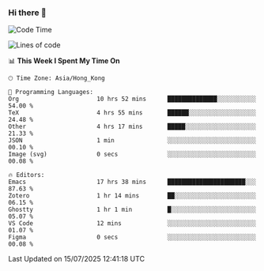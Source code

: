 ### Hi there 👋

<!--
**nicehiro/nicehiro** is a ✨ _special_ ✨ repository because its `README.md` (this file) appears on your GitHub profile.

Here are some ideas to get you started:

- 🔭 I’m currently working on ...
- 🌱 I’m currently learning ...
- 👯 I’m looking to collaborate on ...
- 🤔 I’m looking for help with ...
- 💬 Ask me about ...
- 📫 How to reach me: ...
- 😄 Pronouns: ...
- ⚡ Fun fact: ...
-->

<!--START_SECTION:waka-->
![Code Time](http://img.shields.io/badge/Code%20Time-807%20hrs%2017%20mins-blue)

![Lines of code](https://img.shields.io/badge/From%20Hello%20World%20I%27ve%20Written-1.7%20million%20lines%20of%20code-blue)

📊 **This Week I Spent My Time On** 

```text
🕑︎ Time Zone: Asia/Hong_Kong

💬 Programming Languages: 
Org                      10 hrs 52 mins      ██████████████░░░░░░░░░░░   54.00 % 
TeX                      4 hrs 55 mins       ██████░░░░░░░░░░░░░░░░░░░   24.48 % 
Other                    4 hrs 17 mins       █████░░░░░░░░░░░░░░░░░░░░   21.33 % 
JSON                     1 min               ░░░░░░░░░░░░░░░░░░░░░░░░░   00.10 % 
Image (svg)              0 secs              ░░░░░░░░░░░░░░░░░░░░░░░░░   00.08 % 

🔥 Editors: 
Emacs                    17 hrs 38 mins      ██████████████████████░░░   87.63 % 
Zotero                   1 hr 14 mins        ██░░░░░░░░░░░░░░░░░░░░░░░   06.15 % 
Ghostty                  1 hr 1 min          █░░░░░░░░░░░░░░░░░░░░░░░░   05.07 % 
VS Code                  12 mins             ░░░░░░░░░░░░░░░░░░░░░░░░░   01.07 % 
Figma                    0 secs              ░░░░░░░░░░░░░░░░░░░░░░░░░   00.08 % 
```


 Last Updated on 15/07/2025 12:41:18 UTC
<!--END_SECTION:waka-->
